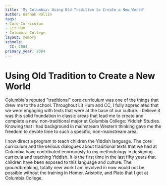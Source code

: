 ```yaml
---
title: 'My Columbia: Using Old Tradition to Create a New World'
author: Hannah Pollin
tags:
- Core Curriculum
- Lit Hum
- Columbia College
layout: memory
schools:
  CC: 2004
primary_year: 2004
---
```

# Using Old Tradition to Create a New World

Columbia's reputed "traditional" core curriculum was one of the things that drew me to the school. Throughout Lit Hum and CC, I fully appreciated that we were engaging with texts that were at the base of our culture. I believe it was this solid foundation in classic areas that lead me to create and complete a new, non-traditional major at Columbia College: Yiddish Studies. Knowing that I had background in mainstream Western thinking gave me the freedom to devote time to such a specific, non-mainstream area.

I now direct a program to teach children the Yiddish language. The core curriculum and the serious dialogues about traditional texts that we had at  Columbia have contributed enormously to my methodology in designing curricula and teaching Yiddish. It is the first time in the last fifty years that children have been exposed to this language and culture. The groundbreaking, totally new work I am involved in now would not be possible without the training in Homer, Aristotle, and Plato that I got at Columbia College.
